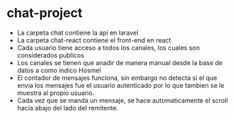 # chat-project
 - La carpeta chat contiene la api en laravel
 - La carpeta chat-react contiene el front-end en react
 - Cada usuario tiene acceso a todos los canales, los cuales son considerados publicos
 - Los canales se tienen que anadir de manera manual desde la base de datos a como indico Hosmel
 - El contador de mensajes funciona, sin embargo no detecta si el que envia los mensajes fue el usuario autenticado por lo que tambien se le muestra al propio usuario.
 - Cada vez que se manda un mensaje, se hace automaticamente el scroll hacia abajo del lado del remitente.
